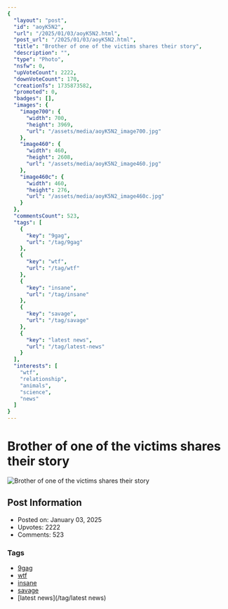 ```yaml
---
{
  "layout": "post",
  "id": "aoyK5N2",
  "url": "/2025/01/03/aoyK5N2.html",
  "post_url": "/2025/01/03/aoyK5N2.html",
  "title": "Brother of one of the victims shares their story",
  "description": "",
  "type": "Photo",
  "nsfw": 0,
  "upVoteCount": 2222,
  "downVoteCount": 170,
  "creationTs": 1735873582,
  "promoted": 0,
  "badges": [],
  "images": {
    "image700": {
      "width": 700,
      "height": 3969,
      "url": "/assets/media/aoyK5N2_image700.jpg"
    },
    "image460": {
      "width": 460,
      "height": 2608,
      "url": "/assets/media/aoyK5N2_image460.jpg"
    },
    "image460c": {
      "width": 460,
      "height": 276,
      "url": "/assets/media/aoyK5N2_image460c.jpg"
    }
  },
  "commentsCount": 523,
  "tags": [
    {
      "key": "9gag",
      "url": "/tag/9gag"
    },
    {
      "key": "wtf",
      "url": "/tag/wtf"
    },
    {
      "key": "insane",
      "url": "/tag/insane"
    },
    {
      "key": "savage",
      "url": "/tag/savage"
    },
    {
      "key": "latest news",
      "url": "/tag/latest-news"
    }
  ],
  "interests": [
    "wtf",
    "relationship",
    "animals",
    "science",
    "news"
  ]
}
---
```


# Brother of one of the victims shares their story

![Brother of one of the victims shares their story](/assets/media/aoyK5N2_image700.jpg)

## Post Information

- Posted on: January 03, 2025
- Upvotes: 2222
- Comments: 523

### Tags

- [9gag](/tag/9gag)
- [wtf](/tag/wtf)
- [insane](/tag/insane)
- [savage](/tag/savage)
- [latest news](/tag/latest news)
